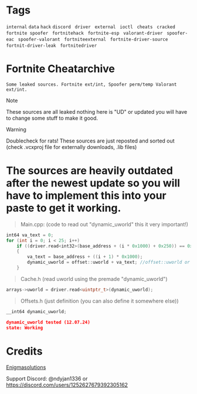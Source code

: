 
# Tags
```internal```
```data```
```hack```
```discord ```
```driver ```
```external ```
```ioctl ```
```cheats ```
```cracked ```
```fortnite spoofer ```
```fortnitehack ```
```fortnite-esp ```
```valorant-driver ```
```spoofer-eac ```
```spoofer-valorant ```
```fortniteexternal ```
```fortnite-driver-source ```
```fortnit-driver-leak ```
```fortnitedriver```

# Fortnite Cheatarchive

```
Some leaked sources. Fortnite ext/int, Spoofer perm/temp Valorant ext/int.
```
> [!Note]
> These sources are all leaked nothing here is "UD" or updated you will have to change some stuff to make it good.
 
> [!Warning]
> Doublecheck for rats! These sources are just reposted and sorted out (check .vcxproj file for externally downloads, .lib files)

# The sources are heavily outdated after the newest update so you will have to implement this into your paste to get it working.
> Main.cpp: (code to read out "dynamic_uworld" this it very important!)
```c++
int64 va_text = 0;
for (int i = 0; i < 25; i++)
	if ((driver.read<int32>(base_address + (i * 0x1000) + 0x250)) == 0x260E020B)
	{
		va_text = base_address + ((i + 1) * 0x1000);
		dynamic_uworld = offset::uworld + va_text; //offset::uworld or 0x129DEDD8 (19.06.24)
	}
```

> Cache.h (read uworld using the premade "dynamic_uworld")
```c++
arrays->uworld = driver.read<uintptr_t>(dynamic_uworld);
```

> Offsets.h (just definition (you can also define it somewhere else))
```c++
__int64 dynamic_uworld;
```

```json
dynamic_uworld tested (12.07.24)
state: Working
```

# Credits 

[Enigmasolutions](https://discord.gg/V6uAKyu4KP)

Support Discord: @ndyjan1336 or https://discord.com/users/1252627679392305162








